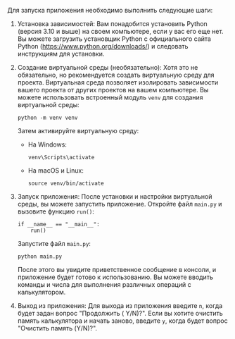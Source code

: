 Для запуска приложения необходимо выполнить следующие шаги:

1. Установка зависимостей:
   Вам понадобится установить Python (версия 3.10 и выше) на своем компьютере,
   если у вас его еще нет. Вы можете загрузить установщик Python с официального
   сайта Python (https://www.python.org/downloads/) и следовать инструкциям для
   установки.

2. Создание виртуальной среды (необязательно):
   Хотя это не обязательно, но рекомендуется создать виртуальную среду для
   проекта. Виртуальная среда позволяет изолировать зависимости вашего проекта
   от других проектов на вашем компьютере. Вы можете использовать встроенный
   модуль `venv` для создания виртуальной среды:

   ```
   python -m venv venv
   ```

   Затем активируйте виртуальную среду:

    - На Windows:

      ```
      venv\Scripts\activate
      ```

    - На macOS и Linux:

      ```
      source venv/bin/activate
      ```

3. Запуск приложения:
   После установки и настройки виртуальной среды, вы можете запустить
   приложение. Откройте файл `main.py` и вызовите функцию `run()`:

   ```
   if __name__ == "__main__":
       run()
   ```

   Запустите файл `main.py`:

   ```
   python main.py
   ```

   После этого вы увидите приветственное сообщение в консоли, и приложение
   будет готово к использованию. Вы можете вводить команды и числа для
   выполнения различных операций с калькулятором.


4. Выход из приложения:
   Для выхода из приложения введите `n`, когда будет задан вопрос "Продолжить (
   Y/N)?". Если вы хотите очистить память калькулятора и начать заново,
   введите `y`, когда будет вопрос "Очистить память (Y/N)?".